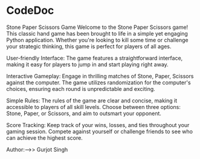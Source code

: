 # CodeDoc
Stone Paper Scissors Game  Welcome to the Stone Paper Scissors game! This classic hand game has been brought to life in a simple yet engaging Python application. Whether you're looking to kill some time or challenge your strategic thinking, this game is perfect for players of all ages.

User-friendly Interface: The game features a straightforward interface, making it easy for players to jump in and start playing right away.

Interactive Gameplay: Engage in thrilling matches of Stone, Paper, Scissors against the computer. The game utilizes randomization for the computer's choices, ensuring each round is unpredictable and exciting.

Simple Rules: The rules of the game are clear and concise, making it accessible to players of all skill levels. Choose between three options: Stone, Paper, or Scissors, and aim to outsmart your opponent.

Score Tracking: Keep track of your wins, losses, and ties throughout your gaming session. Compete against yourself or challenge friends to see who can achieve the highest score.

Author:-->> Gurjot Singh
